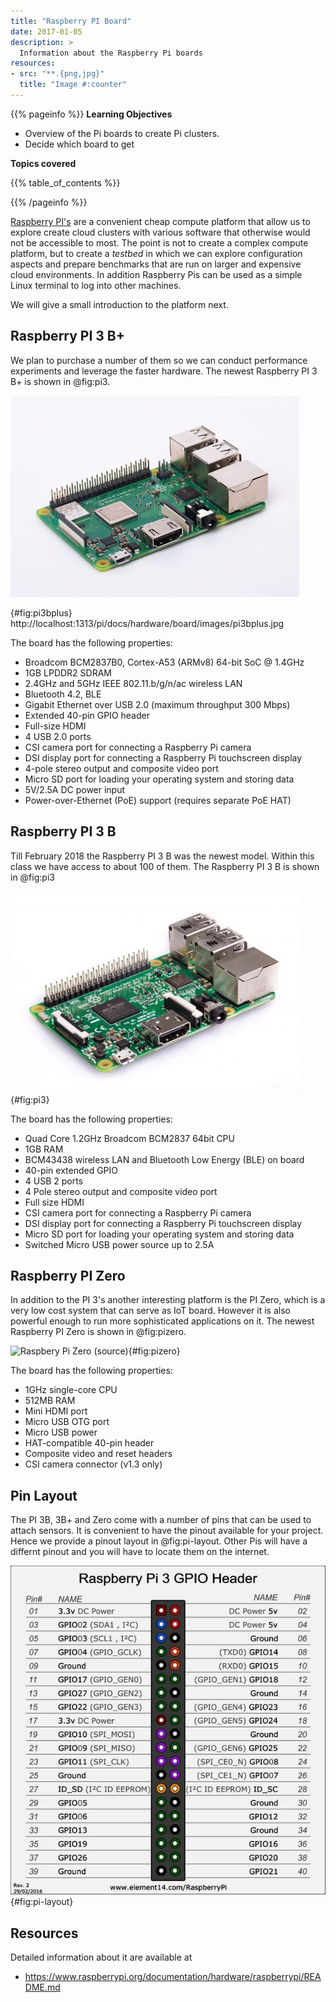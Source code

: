 ```yaml
---
title: "Raspberry PI Board"
date: 2017-01-05
description: >
  Information about the Raspberry Pi boards
resources:
- src: "**.{png,jpg}"
  title: "Image #:counter"
---
```


{{% pageinfo %}}
**Learning Objectives**

* Overview of the Pi boards to create Pi clusters.
* Decide which board to get

**Topics covered**

{{% table_of_contents %}}

{{% /pageinfo %}}

[Raspberry PI's](https://www.raspberrypi.org/) are a convenient cheap
compute platform that allow us to explore create cloud clusters
with various software that otherwise
would not be accessible to most. The point is not to create a complex
compute platform, but to create a *testbed* in which we can explore
configuration aspects and prepare benchmarks that are run on larger
and expensive cloud environments. In addition Raspberry Pis can be used
as a simple Linux terminal to log into other machines.

We will give a small introduction to the platform next.

## Raspberry PI 3 B+

We plan to purchase a number of them so we can conduct performance
experiments and leverage the faster hardware. The newest Raspberry PI 3 B+ is shown in @fig:pi3.

![Raspberry PI 3 B+](images/pi3bplus.jpg)

{#fig:pi3bplus}
http://localhost:1313/pi/docs/hardware/board/images/pi3bplus.jpg

The board has the following properties:

* Broadcom BCM2837B0, Cortex-A53 (ARMv8) 64-bit SoC @ 1.4GHz
* 1GB LPDDR2 SDRAM
* 2.4GHz and 5GHz IEEE 802.11.b/g/n/ac wireless LAN
* Bluetooth 4.2, BLE
* Gigabit Ethernet over USB 2.0 (maximum throughput 300 Mbps)
* Extended 40-pin GPIO header
* Full-size HDMI
* 4 USB 2.0 ports
* CSI camera port for connecting a Raspberry Pi camera
* DSI display port for connecting a Raspberry Pi touchscreen display
* 4-pole stereo output and composite video port
* Micro SD port for loading your operating system and storing data
* 5V/2.5A DC power input
* Power-over-Ethernet (PoE) support (requires separate PoE HAT)

## Raspberry PI 3 B

Till February 2018 the Raspberry PI 3 B was the newest model. Within
this class we have access to about 100 of them. The Raspberry PI 3 B is shown in @fig:pi3

![Raspberry PI 3B](images/pi-3.jpg){#fig:pi3}

The board has the following properties:

* Quad Core 1.2GHz Broadcom BCM2837 64bit CPU
* 1GB RAM
* BCM43438 wireless LAN and Bluetooth Low Energy (BLE) on board
* 40-pin extended GPIO
* 4 USB 2 ports
* 4 Pole stereo output and composite video port
* Full size HDMI
* CSI camera port for connecting a Raspberry Pi camera
* DSI display port for connecting a Raspberry Pi touchscreen display
* Micro SD port for loading your operating system and storing data
* Switched Micro USB power source up to 2.5A


## Raspberry PI Zero

In addition to the PI 3's another interesting platform is the PI Zero,
which is a very low cost system that can serve as IoT board. However
it is also powerful enough to run more sophisticated applications on
it. The newest Raspberry PI Zero is shown in @fig:pizero.


![Raspbery Pi Zero [(source)](https://www.raspberrypi.org/products/raspberry-pi-zero/)](images/Raspberry-Pi-Zero-462x322.jpg){#fig:pizero}

The board has the following properties:

* 1GHz single-core CPU
* 512MB RAM
* Mini HDMI port
* Micro USB OTG port
* Micro USB power
* HAT-compatible 40-pin header
* Composite video and reset headers
* CSI camera connector (v1.3 only)

## Pin Layout

The PI 3B, 3B+ and Zero come with a number of pins that can be used to
attach sensors. It is convenient to have the pinout available for your
project. Hence we provide a pinout layout in @fig:pi-layout. Other
Pis will have a differnt pinout and you will have to locate them on
the internet.

![Pinout](images/rasp3.jpg){#fig:pi-layout}


## Resources

Detailed information about it are available at

* <https://www.raspberrypi.org/documentation/hardware/raspberrypi/README.md>


